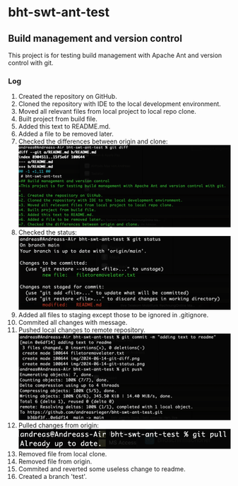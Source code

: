 # bht-swt-ant-test
## Build management and version control
This project is for testing build management with Apache Ant and version control with git.

### Log
1. Created the repository on GitHub.
2. Cloned the repository with IDE to the local development environment.
3. Moved all relevant files from local project to local repo clone.
4. Built project from build file.
5. Added this text to README.md.
6. Added a file to be removed later.
7. Checked the differences between origin and clone: ![git diff](https://github.com/andreasrieger/bht-swt-ant-test/blob/main/img/2024-06-14-git-diff.png)
8. Checked the status: ![git status](https://github.com/andreasrieger/bht-swt-ant-test/blob/main/img/2024-06-14-git-status.png)
9. Added all files to staging except those to be ignored in .gitignore.
10. Commited all changes with message.
11. Pushed local changes to remote repository. ![git commit & push](https://github.com/andreasrieger/bht-swt-ant-test/blob/main/img/2024-06-14-git-commit-push.png)
12. Pulled changes from origin: ![git pull](https://github.com/andreasrieger/bht-swt-ant-test/blob/main/img/2024-06-14-git-pull.png)
13. Removed file from local clone.
14. Removed file from origin.
15. Commited and reverted some useless change to readme.
16. Created a branch 'test'.